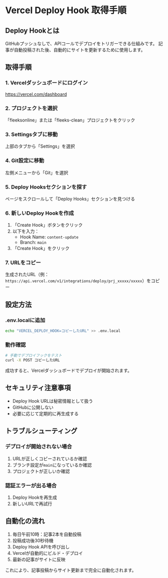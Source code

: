 # Vercel Deploy Hook 取得手順

## Deploy Hookとは
GitHubプッシュなしで、APIコールでデプロイをトリガーできる仕組みです。
記事が自動投稿された後、自動的にサイトを更新するために使用します。

## 取得手順

### 1. Vercelダッシュボードにログイン
https://vercel.com/dashboard

### 2. プロジェクトを選択
「fleeksonline」または「fleeks-clean」プロジェクトをクリック

### 3. Settingsタブに移動
上部のタブから「Settings」を選択

### 4. Git設定に移動
左側メニューから「Git」を選択

### 5. Deploy Hooksセクションを探す
ページをスクロールして「Deploy Hooks」セクションを見つける

### 6. 新しいDeploy Hookを作成
1. 「Create Hook」ボタンをクリック
2. 以下を入力：
   - Hook Name: `content-update`
   - Branch: `main`
3. 「Create Hook」をクリック

### 7. URLをコピー
生成されたURL（例：`https://api.vercel.com/v1/integrations/deploy/prj_xxxxx/xxxxx`）をコピー

## 設定方法

### .env.localに追加
```bash
echo "VERCEL_DEPLOY_HOOK=コピーしたURL" >> .env.local
```

### 動作確認
```bash
# 手動でデプロイフックをテスト
curl -X POST コピーしたURL
```

成功すると、Vercelダッシュボードでデプロイが開始されます。

## セキュリティ注意事項

- Deploy Hook URLは秘密情報として扱う
- GitHubに公開しない
- 必要に応じて定期的に再生成する

## トラブルシューティング

### デプロイが開始されない場合
1. URLが正しくコピーされているか確認
2. ブランチ設定が`main`になっているか確認
3. プロジェクトが正しいか確認

### 認証エラーが出る場合
1. Deploy Hookを再生成
2. 新しいURLで再試行

## 自動化の流れ

1. 毎日午前10時：記事2本を自動投稿
2. 投稿成功後30秒待機
3. Deploy Hook APIを呼び出し
4. Vercelが自動的にビルド・デプロイ
5. 最新の記事がサイトに反映

これにより、記事投稿からサイト更新まで完全に自動化されます。
